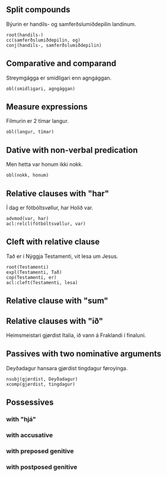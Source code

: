 
## Split compounds

Býurin er handils- og samferðslumiðdepilin landinum.
```
root(handils-)
cc(samferðslumiðdepilin, og)
conj(handils-, samferðslumiðdepilin)
```
## Comparative and comparand

Streymgágga er smidligari enn agngággan.
```
obl(smidligari, agngággan)
```
## Measure expressions 

Filmurin er 2 tímar langur.
```
obl(langur, tímar)
```
## Dative with non-verbal predication

Men hetta var honum ikki nokk.
```
obl(nokk, honum)

```
## Relative clauses with "har"

Í dag er fótbóltsvøllur, har Holið var.
```
advmod(var, har)
acl:relcl(fótbóltsvøllur, var)
```
## Cleft with relative clause

Tað er í Nýggja Testamenti, vit lesa um Jesus.
```
root(Testamenti)
expl(Testamenti, Tað)
cop(Testamenti, er)
acl:cleft(Testamenti, lesa)
```

## Relative clause with "sum"


## Relative clauses with "ið"

Heimsmeistari gjørdist Italia, ið vann á Fraklandi í finaluni.

## Passives with two nominative arguments

Deyðadagur hansara gjørdist tingdagur føroyinga.
```
nsubj(gjørdist, Deyðadagur)
xcomp(gjørdist, tingdagur)
```

## Possessives

### with "hjá"


### with accusative

### with preposed genitive

### with postposed genitive 


